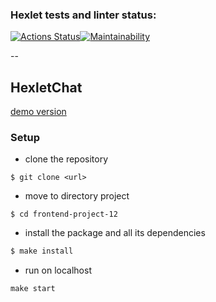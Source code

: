 ### Hexlet tests and linter status:
[![Actions Status](https://github.com/Svetlenkaja/frontend-project-12/actions/workflows/hexlet-check.yml/badge.svg)](https://github.com/Svetlenkaja/frontend-project-12/actions)[![Maintainability](https://api.codeclimate.com/v1/badges/5021f5942cdc1d3ce1fb/maintainability)](https://codeclimate.com/github/Svetlenkaja/frontend-project-12/maintainability)

--

## HexletChat

[demo version](https://frontend-project-12-ex6p.onrender.com/)

### Setup

- clone the repository 

``` 
$ git clone <url>
```

- move to directory project 

```
$ cd frontend-project-12
```

- install the package and all its dependencies

```sh
$ make install
```

- run on localhost

```
make start
```
